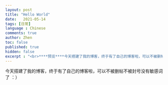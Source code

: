 ```yaml
---
layout: post
title: "Hello World"
date:   2021-05-14
tags: [日常]
language : Chinese
comments: true
author: Zhen
toc: false
published: true
hidden: false
excerpt : "<br>****预览****今天搭建了我的博客，终于有了自己的博客啦，可以不被删帖不被封号没有敏感词了 ：）<br><br>"
---
```

今天搭建了我的博客，终于有了自己的博客啦，可以不被删帖不被封号没有敏感词了 ：）
<!--stackedit_data:
eyJoaXN0b3J5IjpbMTQ4NDA2MjI3Myw4MDk4MTQ2NTAsLTg0OD
M0MzIyM119
-->